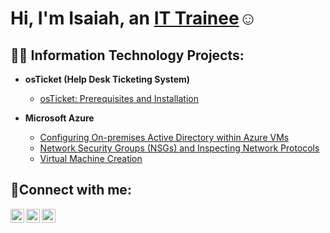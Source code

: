 <h1>Hi, I'm Isaiah, an <a href="https://linkedin.com/in/Josh">IT Trainee</a>☺</h1>

<h2>👨‍💻 Information Technology Projects:</h2>

- <b>osTicket (Help Desk Ticketing System)</b>
  - [osTicket: Prerequisites and Installation](https://github.com/IsaiahReynolds-Smithson/osticket-prereqs)
  
- <b>Microsoft Azure</b>
  - [Configuring On-premises Active Directory within Azure VMs](https://github.com/IsaiahReynolds-Smithson/configure-ad)
  - [Network Security Groups (NSGs) and Inspecting Network Protocols](https://github.com/IsaiahReynolds-Smithson/azure-network-protocols)
  - [Virtual Machine Creation](https://github.com/IsaiahReynolds-Smithson/VM-Creation)

<h2>🤳Connect with me:</h2>

[<img align="left" alt="Josh | Twitter" width="22px" src="https://cdn.jsdelivr.net/npm/simple-icons@v3/icons/twitter.svg" />][twitter]
[<img align="left" alt="Josh | LinkedIn" width="22px" src="https://cdn.jsdelivr.net/npm/simple-icons@v3/icons/linkedin.svg" />][linkedin]
[<img align="left" alt="Josh | Instagram" width="22px" src="https://cdn.jsdelivr.net/npm/simple-icons@v3/icons/instagram.svg" />][instagram]

[twitter]: https://twitter.com/Josh
[instagram]: https://www.instagram.com/Josh
[linkedin]: https://linkedin.com/in/Josh
